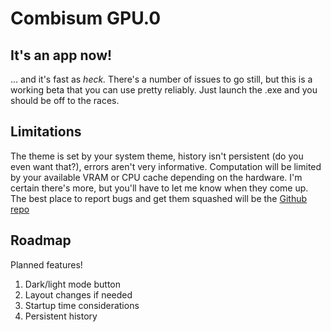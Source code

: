 # Combisum GPU.0

## It's an app now!
... and it's fast as *heck.* There's a number of issues to go still, but this is a working beta that you can use pretty reliably. Just launch the .exe and you should be off to the races.

## Limitations
The theme is set by your system theme, history isn't persistent (do you even want that?), errors aren't very informative. Computation will be limited by your available VRAM or CPU cache depending on the hardware. I'm certain there's more, but you'll have to let me know when they come up. The best place to report bugs and get them squashed will be the [Github repo](https://github.com/kviking/combisum_fast/issues)

## Roadmap
Planned features!

1. Dark/light mode button
1. Layout changes if needed
1. Startup time considerations
1. Persistent history
